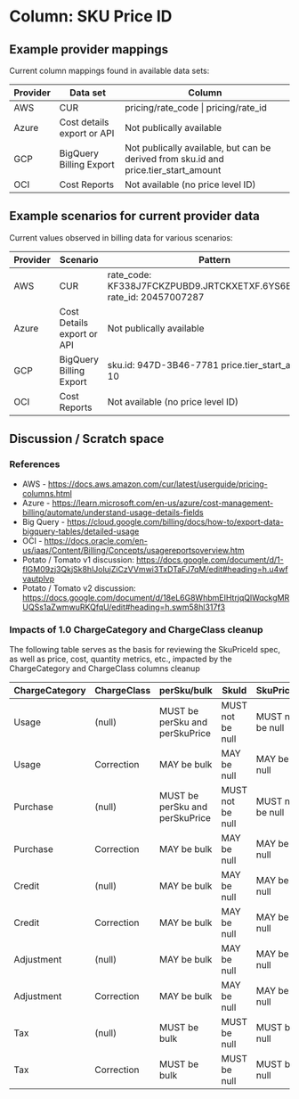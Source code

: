 # Column: SKU Price ID

## Example provider mappings

Current column mappings found in available data sets:

| Provider | Data set                | Column                             |
| ------------ | --------------------------- | -------------------------------------- |
| AWS          | CUR                         | pricing/rate\_code \| pricing/rate\_id |
| Azure        | Cost details export or API  | Not publically available                              |
| GCP          | BigQuery Billing Export            | Not publically available, but can be derived from sku.id and price.tier_start_amount                                 |
| OCI          | Cost Reports                | Not available (no price level ID)    |

## Example scenarios for current provider data

Current values observed in billing data for various scenarios:

| Provider | Scenario               | Pattern                                                              |
| ------------ | -------------------------- | ------------------------------------------------------------------------ |
| AWS          | CUR                        | rate\_code: KF338J7FCKZPUBD9.JRTCKXETXF.6YS6EN2CT7 rate\_id: 20457007287 |
| Azure        | Cost Details export or API | Not publically available                                                                         |
| GCP          | BigQuery Billing Export                  | sku.id: 947D-3B46-7781 price.tier_start_amount: 10                                                          |
| OCI          | Cost Reports               | Not available (no price level ID)                                                |

## Discussion / Scratch space

### References

* AWS - <https://docs.aws.amazon.com/cur/latest/userguide/pricing-columns.html>
* Azure - <https://learn.microsoft.com/en-us/azure/cost-management-billing/automate/understand-usage-details-fields>
* Big Query - <https://cloud.google.com/billing/docs/how-to/export-data-bigquery-tables/detailed-usage>
* OCI - <https://docs.oracle.com/en-us/iaas/Content/Billing/Concepts/usagereportsoverview.htm>
* Potato / Tomato v1 discussion: <https://docs.google.com/document/d/1-flGM09zj3QkjSk8hlJolujZiCzVVmwi3TxDTaFJ7qM/edit#heading=h.u4wfvautplvp>
* Potato / Tomato v2 discussion:\
<https://docs.google.com/document/d/18eL6G8WhbmEIHtrjqQlWqckgMRUQSs1aZwmwuRKQfqU/edit#heading=h.swm58hl317f3>

### Impacts of 1.0 ChargeCategory and ChargeClass cleanup

The following table serves as the basis for reviewing the SkuPriceId spec, as well as price, cost, quantity metrics, etc., impacted by the ChargeCategory and ChargeClass columns cleanup

| ChargeCategory | ChargeClass | perSku/bulk                       | SkuId            | SkuPriceId       |
|----------------|-------------|-----------------------------------|------------------|------------------|
| Usage          | (null)      | MUST be perSku and perSkuPrice    | MUST not be null | MUST not be null |
| Usage          | Correction  | MAY be bulk                       | MAY be null      | MAY be null      |
| Purchase       | (null)      | MUST be perSku and perSkuPrice    | MUST not be null | MUST not be null |
| Purchase       | Correction  | MAY be bulk                       | MAY be null      | MAY be null      |
| Credit         | (null)      | MAY be bulk                       | MAY be null      | MAY be null      |
| Credit         | Correction  | MAY be bulk                       | MAY be null      | MAY be null      |
| Adjustment     | (null)      | MAY be bulk                       | MAY be null      | MAY be null      |
| Adjustment     | Correction  | MAY be bulk                       | MAY be null      | MAY be null      |
| Tax            | (null)      | MUST be bulk                      | MUST be null     | MUST be null     |
| Tax            | Correction  | MUST be bulk                      | MUST be null     | MUST be null     |
